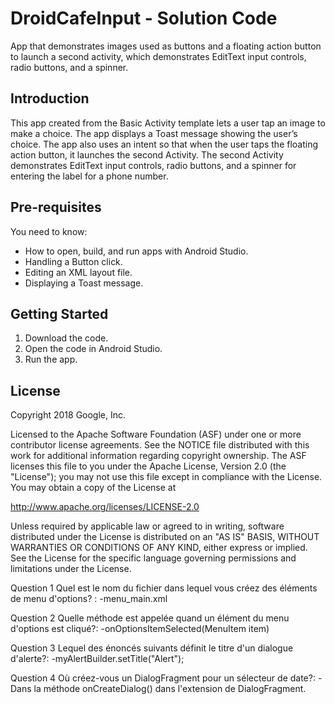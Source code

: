 DroidCafeInput - Solution Code
==============================

App that demonstrates images used as buttons and a floating action button
to launch a second activity, which demonstrates EditText input controls,
radio buttons, and a spinner.

Introduction
------------

This app created from the Basic Activity template lets a user tap an image
to make a choice. The app displays a Toast message showing the user’s choice.
The app also uses an intent so that when the user taps the floating
action button, it launches the second Activity. The second Activity
demonstrates EditText input controls, radio buttons, and a spinner
for entering the label for a phone number.

Pre-requisites
--------------

You need to know:
- How to open, build, and run apps with Android Studio.
- Handling a Button click.
- Editing an XML layout file.
- Displaying a Toast message.

Getting Started
---------------

1. Download the code.
2. Open the code in Android Studio.
3. Run the app.


License
-------

Copyright 2018 Google, Inc.

Licensed to the Apache Software Foundation (ASF) under one or more contributor
license agreements.  See the NOTICE file distributed with this work for
additional information regarding copyright ownership.  The ASF licenses this
file to you under the Apache License, Version 2.0 (the "License"); you may not
use this file except in compliance with the License.  You may obtain a copy of
the License at

  http://www.apache.org/licenses/LICENSE-2.0

Unless required by applicable law or agreed to in writing, software
distributed under the License is distributed on an "AS IS" BASIS, WITHOUT
WARRANTIES OR CONDITIONS OF ANY KIND, either express or implied.  See the
License for the specific language governing permissions and limitations under
the License.

Question 1
Quel est le nom du fichier dans lequel vous créez des éléments de menu d'options? :
-menu_main.xml

Question 2
Quelle méthode est appelée quand un élément du menu d'options est cliqué?:
-onOptionsItemSelected(MenuItem item)

Question 3
Lequel des énoncés suivants définit le titre d'un dialogue d'alerte?:
-myAlertBuilder.setTitle("Alert");

Question 4
Où créez-vous un DialogFragment pour un sélecteur de date?:
-Dans la méthode onCreateDialog() dans l'extension de DialogFragment.
